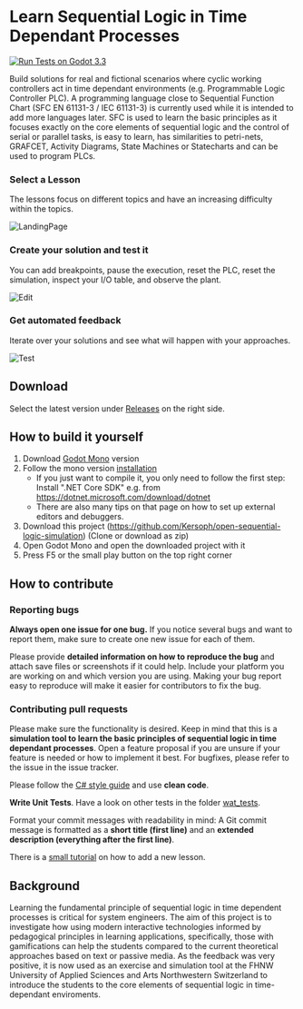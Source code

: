 # Learn Sequential Logic in Time Dependant Processes

[![  Run Tests on Godot 3.3  ](https://github.com/Kersoph/open-sequential-logic-simulation/actions/workflows/run_wat_tests.yml/badge.svg)](https://github.com/Kersoph/open-sequential-logic-simulation/actions/workflows/run_wat_tests.yml)

Build solutions for real and fictional scenarios where cyclic working controllers act in time dependant environments (e.g. Programmable Logic Controller PLC).
A programming language close to Sequential Function Chart (SFC EN 61131-3 / IEC 61131-3) is currently used while it is intended to add more languages later. SFC is used to learn the basic principles as it focuses exactly on the core elements of sequential logic and the control of serial or parallel tasks, is easy to learn, has similarities to petri-nets, GRAFCET, Activity Diagrams, State Machines or Statecharts and can be used to program PLCs.



### Select a Lesson

The lessons focus on different topics and have an increasing difficulty within the topics.

![LandingPage](https://user-images.githubusercontent.com/26461040/142898955-ec21c2c4-4bb7-4f1c-93f2-407f663d05b4.png)

### Create your solution and test it

You can add breakpoints, pause the execution, reset the PLC, reset the simulation, inspect your I/O table, and observe the plant.

![Edit](https://user-images.githubusercontent.com/26461040/137284868-7041e6fb-3c62-4564-b4c5-8e14fd8f6e27.png)

### Get automated feedback

Iterate over your solutions and see what will happen with your approaches.

![Test](https://user-images.githubusercontent.com/26461040/137284892-abd2356a-6b08-4fc4-8336-2e4acf7774a4.png)



## Download

Select the latest version under [Releases](https://github.com/Kersoph/open-sequential-logic-simulation/releases) on the right side.



## How to build it yourself

1. Download [Godot Mono](https://godotengine.org/download) version
2. Follow the mono version [installation](https://docs.godotengine.org/en/stable/getting_started/scripting/c_sharp/c_sharp_basics.html)
    - If you just want to compile it, you only need to follow the first step: Install ".NET Core SDK" e.g. from  https://dotnet.microsoft.com/download/dotnet
    - There are also many tips on that page on how to set up external editors and debuggers.
3. Download this project (https://github.com/Kersoph/open-sequential-logic-simulation) (Clone or download as zip)
4. Open Godot Mono and open the downloaded project with it
5. Press F5 or the small play button on the top right corner


## How to contribute

### Reporting bugs

**Always open one issue for one bug.** If you notice several bugs and want to report them, make sure to create one new issue for each of them.

Please provide **detailed information on how to reproduce the bug** and attach save files or screenshots if it could help. Include your platform you are working on and which version you are using. Making your bug report easy to reproduce will make it easier for contributors to fix the bug.

### Contributing pull requests

Please make sure the functionality is desired. Keep in mind that this is a **simulation tool to learn the basic principles of sequential logic in time dependant processes**. Open a feature proposal if you are unsure if your feature is needed or how to implement it best. For bugfixes, please refer to the issue in the issue tracker.

Please follow the [C# style guide](https://github.com/Kersoph/open-sequential-logic-simulation/blob/main/c-sharp-style-guide.rst) and use **clean code**.

**Write Unit Tests**. Have a look on other tests in the folder [wat_tests](https://github.com/Kersoph/open-sequential-logic-simulation/tree/main/wat_tests).

Format your commit messages with readability in mind: A Git commit message is formatted as a **short title (first line)** and an **extended description (everything after the first line)**.

There is a [small tutorial](https://www.youtube.com/watch?v=HSprHCjgxKk) on how to add a new lesson.


## Background

Learning the fundamental principle of sequential logic in time dependent processes is critical for system engineers. The aim of this project is to investigate how using modern interactive technologies informed by pedagogical principles in learning applications, specifically, those with gamifications can help the students compared to the current theoretical approaches based on text or passive media. As the feedback was very positive, it is now used as an exercise and simulation tool at the FHNW University of Applied Sciences and Arts Northwestern Switzerland to introduce the students to the core elements of sequential logic in time-dependant enviroments.
